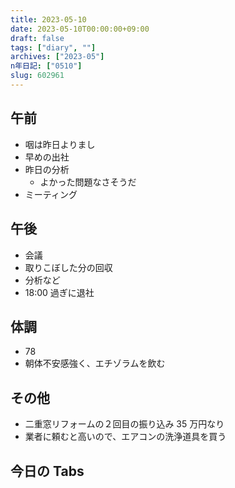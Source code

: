 ```yaml
---
title: 2023-05-10
date: 2023-05-10T00:00:00+09:00
draft: false
tags: ["diary", ""]
archives: ["2023-05"]
n年日記: ["0510"]
slug: 602961
---
```


## 午前

- 咽は昨日よりまし
- 早めの出社
- 昨日の分析
  - よかった問題なさそうだ
- ミーティング

## 午後

- 会議
- 取りこぼした分の回収
- 分析など
- 18:00 過ぎに退社

## 体調

- 78
- 朝体不安感強く、エチゾラムを飲む

## その他

- 二重窓リフォームの２回目の振り込み 35 万円なり
- 業者に頼むと高いので、エアコンの洗浄道具を買う

## 今日の Tabs
